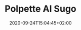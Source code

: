 ---
layout: recipe
date: 2020-09-24T15:04:45+02:00
title: "Polpette Al Sugo"
image: polpette.jpg
category: Second dish
cuisine: Italy
tags:
  - meat
yield: 3 portions
prepTime: 30'
cookTime: 25'

tools:
- "[OPTIONAL] Ice cream scoop"

ingredients:
- 200g ground beef
- 150g ground pork
- 15g butter
- 30g stale bread (or crumbs)
- a bit of milk (to soften the bread)
- 1 egg
- 20g parmesan
- parsley
- salt
- pepper
- 1 onion
- 600g diced tomatoes (I use canned ones)
- oregano
- fresh basil
- freshly ground pepper

directions:
- Add **some milk to the bread** (it should become soft)
- Weigh and **mix beef, pork, butter, egg, parmesan, some parsley leaves, the softened bread and add salt and pepper to taste**
- Dice the **onion** and put it in a pan with high sides with some oil, **stir fry** until transparent
- Add the **diced tomatoes (with their sauce), oregano and salt** to the pan and bring to a simmer on medium heat, in the meantime
- use the ice-cream scoop or your hands to **shape the meatballs**
- Once enough meatballs to fill the pan are shaped put them **in the sauce**, they'll need to cook for **20/25 minutes**
- Every now and then **delicately flip the meatballs**
- You can use the same sauce to cook multiple batches, but I usually like to make more sauce as it becomes an amazing pasta condiment
- Serve 3/4 meatballs with their sauce, **add fresh basil and some freshly ground pepper**
---